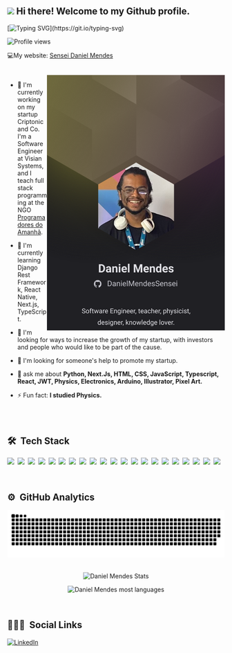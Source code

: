 ## <img src="https://raw.githubusercontent.com/kaueMarques/kaueMarques/master/hi.gif" width="30px"> Hi there! Welcome to my Github profile.

[![Typing SVG](https://readme-typing-svg.demolab.com?font=Fira+Code&pause=1000&color=21F738&random=false&width=435&height=35&lines=My+name+is+Daniel+Mendes!;I'm+a+Full+Stack+developer!;I'm+a+Teacher!;I+have+26+years+old!;My+nickname+is+%22Jony+CMOS%22!)](https://git.io/typing-svg)

<section>
<p align="left"> <img src="https://komarev.com/ghpvc/?username=DanielMendesSensei&color=green" alt="Profile views"/> <p>

<p>💻My website: <a href="https://senseidanielmendes.vercel.app/" target="_blank"> Sensei Daniel Mendes</a></p>

<br>

<img align="right" height="590em" src="/assets/About.png"/>

- 🔭 I'm currently working on my startup Criptonic and Co. I'm a Software Engineer at Visian Systems, and I teach full stack programming at the NGO [Programadores do Amanhã](https://programadoresdoamanha.org.br/pt).

- 🌱 I'm currently learning Django Rest Framework, React Native, Next.js, TypeScript.

- 🦾 I'm looking for ways to increase the growth of my startup, with investors and people who would like to be part of the cause.

- 🤔 I'm looking for someone's help to promote my startup.

- 💬 ask me about **Python, Next.Js, HTML, CSS, JavaScript, Typescript, React, JWT, Physics, Electronics, Arduino, Illustrator, Pixel Art.**

- ⚡ Fun fact: **I studied Physics.**

<br><br>

</section>

## 🛠 &nbsp;Tech Stack

<img src="https://cdn.jsdelivr.net/gh/devicons/devicon/icons/python/python-original-wordmark.svg" width="50px"/>&nbsp;
<img src="https://cdn.jsdelivr.net/gh/devicons/devicon/icons/qt/qt-original.svg" width="50px"/>&nbsp;
<img src="https://cdn.jsdelivr.net/gh/devicons/devicon/icons/mysql/mysql-original-wordmark.svg" width="50px"/>&nbsp;
<img src="https://cdn.jsdelivr.net/gh/devicons/devicon@latest/icons/mongodb/mongodb-original.svg" width="50px"/>&nbsp;
<img src="https://cdn.jsdelivr.net/gh/devicons/devicon/icons/django/django-plain.svg" width="50px"/>&nbsp;
<img src="https://cdn.jsdelivr.net/gh/devicons/devicon/icons/git/git-original.svg" width="50px"/>&nbsp;
<img src="https://cdn.jsdelivr.net/gh/devicons/devicon/icons/javascript/javascript-original.svg" width="50px"/>&nbsp;
<img src="https://cdn.jsdelivr.net/gh/devicons/devicon/icons/typescript/typescript-original.svg" width="50px"/>&nbsp;
<img src="https://cdn.jsdelivr.net/gh/devicons/devicon/icons/nodejs/nodejs-original.svg" width="50px"/>&nbsp;
<img src="https://cdn.jsdelivr.net/gh/devicons/devicon@latest/icons/react/react-original.svg" width="50px"/>&nbsp;
<img src="https://cdn.jsdelivr.net/gh/devicons/devicon@latest/icons/tailwindcss/tailwindcss-original.svg" width="50px"/>&nbsp;
<img src="https://cdn.jsdelivr.net/gh/devicons/devicon/icons/java/java-original.svg" width="50px"/>&nbsp;
<img src="https://cdn.jsdelivr.net/gh/devicons/devicon/icons/postgresql/postgresql-original.svg" width="50px"/>&nbsp;
<img src="https://cdn.jsdelivr.net/gh/devicons/devicon/icons/c/c-original.svg" width="50px"/>&nbsp;
<img src="https://cdn.jsdelivr.net/gh/devicons/devicon/icons/embeddedc/embeddedc-original-wordmark.svg" width="50px"/>&nbsp;
<img src="https://cdn.jsdelivr.net/gh/devicons/devicon/icons/cplusplus/cplusplus-original.svg" width="50px"/>&nbsp;
<img src="https://cdn.jsdelivr.net/gh/devicons/devicon/icons/arduino/arduino-original-wordmark.svg" width="50px"/>&nbsp;
<img src="https://cdn.jsdelivr.net/gh/devicons/devicon/icons/html5/html5-original.svg" width="50px"/>&nbsp;
<img src="https://cdn.jsdelivr.net/gh/devicons/devicon/icons/css3/css3-original.svg" width="50px"/>&nbsp;
<img src="https://cdn.jsdelivr.net/gh/devicons/devicon/icons/illustrator/illustrator-plain.svg" width="50px"/>&nbsp;
<img src="https://cdn.jsdelivr.net/gh/devicons/devicon@latest/icons/photoshop/photoshop-original.svg" width="50px"/>&nbsp;

<br>

## ⚙️ &nbsp;GitHub Analytics

<!--- snake -->
<div align="center">
  <img src="assets/grid-snake.svg" alt="snake" width="900em">
</div>

<br>

<p align="center">
<img width="530em" src="https://github-readme-stats.vercel.app/api?username=DanielMendesSensei&show_icons=true&theme=merko" alt="Daniel Mendes Stats"/>
</p>
<p align="center">
<img width="530em" src="https://github-readme-stats.vercel.app/api/top-langs/?username=DanielMendesSensei&layout=compact&theme=merko" alt="Daniel Mendes most languages"/>
</p>
<br>

## 👨🏾‍💻 &nbsp;Social Links

<a href="https://www.linkedin.com/in/daniel-jose-da-silva-mendes-2bb155192/" target="_blank">
  <img width="50rem" align="center" src="https://cdn.jsdelivr.net/gh/devicons/devicon@latest/icons/linkedin/linkedin-original.svg" alt="LinkedIn"/>
</a>
